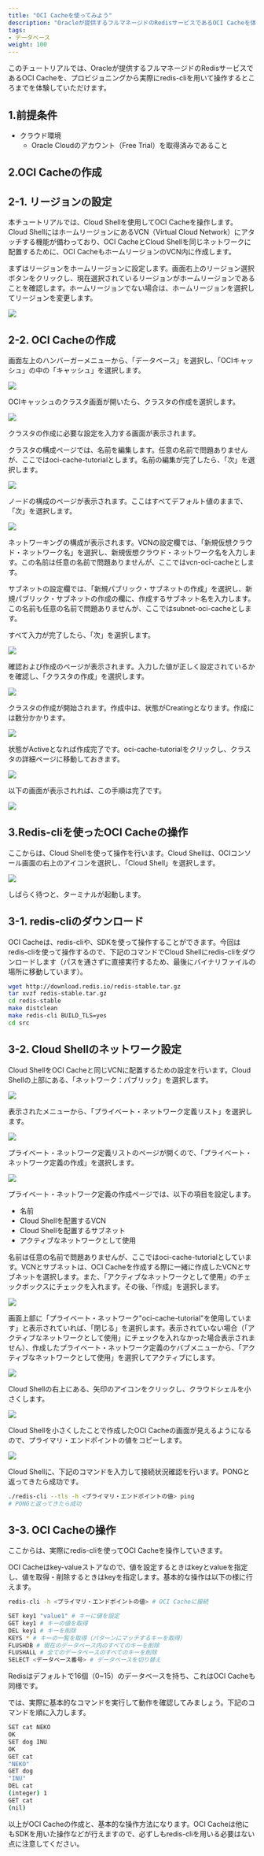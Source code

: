```yaml
---
title: "OCI Cacheを使ってみよう"
description: "Oracleが提供するフルマネージドのRedisサービスであるOCI Cacheを体験していただけるチュートリアルです。"
tags:
- データベース
weight: 100
---
```


このチュートリアルでは、Oracleが提供するフルマネージドのRedisサービスであるOCI Cacheを、プロビジョニングから実際にredis-cliを用いて操作するところまでを体験していただけます。

1.前提条件
---------------------------------
- クラウド環境
  - Oracle Cloudのアカウント（Free Trial）を取得済みであること


2.OCI Cacheの作成
---------------------------------
## 2-1. リージョンの設定
本チュートリアルでは、Cloud Shellを使用してOCI Cacheを操作します。Cloud ShellにはホームリージョンにあるVCN（Virtual Cloud Network）にアタッチする機能が備わっており、OCI CacheとCloud Shellを同じネットワークに配置するために、OCI CacheもホームリージョンのVCN内に作成します。

まずはリージョンをホームリージョンに設定します。画面右上のリージョン選択ボタンをクリックし、現在選択されているリージョンがホームリージョンであることを確認します。ホームリージョンでない場合は、ホームリージョンを選択してリージョンを変更します。

![](image.png)

## 2-2. OCI Cacheの作成

画面左上のハンバーガーメニューから、「データベース」を選択し、「OCIキャッシュ」の中の「キャッシュ」を選択します。

![](image-1.png)

OCIキャッシュのクラスタ画面が開いたら、クラスタの作成を選択します。

![](image-2.png)

クラスタの作成に必要な設定を入力する画面が表示されます。

クラスタの構成ページでは、名前を編集します。任意の名前で問題ありませんが、ここではoci-cache-tutorialとします。名前の編集が完了したら、「次」を選択します。

![](image-3.png)

ノードの構成のページが表示されます。ここはすべてデフォルト値のままで、「次」を選択します。

![](image-4.png)

ネットワーキングの構成が表示されます。VCNの設定欄では、「新規仮想クラウド・ネットワーク名」を選択し、新規仮想クラウド・ネットワーク名を入力します。この名前は任意の名前で問題ありませんが、ここではvcn-oci-cacheとします。

サブネットの設定欄では、「新規パブリック・サブネットの作成」を選択し、新規パブリック・サブネットの作成の欄に、作成するサブネット名を入力します。この名前も任意の名前で問題ありませんが、ここではsubnet-oci-cacheとします。

すべて入力が完了したら、「次」を選択します。

![](image-5.png)

確認および作成のページが表示されます。入力した値が正しく設定されているかを確認し、「クラスタの作成」を選択します。

![](image-6.png)

クラスタの作成が開始されます。作成中は、状態がCreatingとなります。作成には数分かかります。

![](image-7.png)

状態がActiveとなれば作成完了です。oci-cache-tutorialをクリックし、クラスタの詳細ページに移動しておきます。

![](image-8.png)

以下の画面が表示されれば、この手順は完了です。

![](image-9.png)

3.Redis-cliを使ったOCI Cacheの操作
---------------------------------
ここからは、Cloud Shellを使って操作を行います。Cloud Shellは、OCIコンソール画面の右上のアイコンを選択し、「Cloud Shell」を選択します。

![](image-10.png)

しばらく待つと、ターミナルが起動します。

## 3-1. redis-cliのダウンロード
OCI Cacheは、redis-cliや、SDKを使って操作することができます。今回はredis-cliを使って操作するので、下記のコマンドでCloud Shellにredis-cliをダウンロードします（パスを通さずに直接実行するため、最後にバイナリファイルの場所に移動しています）。
```bash
wget http://download.redis.io/redis-stable.tar.gz
tar xvzf redis-stable.tar.gz
cd redis-stable
make distclean
make redis-cli BUILD_TLS=yes
cd src
```

## 3-2. Cloud Shellのネットワーク設定
Cloud ShellをOCI Cacheと同じVCNに配置するための設定を行います。Cloud Shellの上部にある、「ネットワーク：パブリック」を選択します。

![](image-11.png)

表示されたメニューから、「プライベート・ネットワーク定義リスト」を選択します。

![](image-12.png)

プライベート・ネットワーク定義リストのページが開くので、「プライベート・ネットワーク定義の作成」を選択します。

![](image-13.png)

プライベート・ネットワーク定義の作成ページでは、以下の項目を設定します。
- 名前
- Cloud Shellを配置するVCN
- Cloud Shellを配置するサブネット
- アクティブなネットワークとして使用

名前は任意の名前で問題ありませんが、ここではoci-cache-tutorialとしています。VCNとサブネットは、OCI Cacheを作成する際に一緒に作成したVCNとサブネットを選択します。また、「アクティブなネットワークとして使用」のチェックボックスにチェックを入れます。その後、「作成」を選択します。

![](image-14.png)

画面上部に「プライベート・ネットワーク"oci-cache-tutorial"を使用しています」と表示されていれば、「閉じる」を選択します。表示されていない場合（「アクティブなネットワークとして使用」にチェックを入れなかった場合表示されません）、作成したプライベート・ネットワーク定義のケバブメニューから、「アクティブなネットワークとして使用」を選択してアクティブにします。

![](image-15.png)

Cloud Shellの右上にある、矢印のアイコンをクリックし、クラウドシェルを小さくします。

![](image-16.png)

Cloud Shellを小さくしたことで作成したOCI Cacheの画面が見えるようになるので、プライマリ・エンドポイントの値をコピーします。

![](image-17.png)

Cloud Shellに、下記のコマンドを入力して接続状況確認を行います。PONGと返ってきたら成功です。

```bash
./redis-cli --tls -h <プライマリ・エンドポイントの値> ping
# PONGと返ってきたら成功
```

## 3-3. OCI Cacheの操作
ここからは、実際にredis-cliを使ってOCI Cacheを操作していきます。

OCI Cacheはkey-valueストアなので、値を設定するときはkeyとvalueを指定し、値を取得・削除するときはkeyを指定します。基本的な操作は以下の様に行えます。

```bash
redis-cli -h <プライマリ・エンドポイントの値> # OCI Cacheに接続

SET key1 "value1" # キーに値を設定
GET key1 # キーの値を取得
DEL key1 # キーを削除
KEYS * # キーの一覧を取得（パターンにマッチするキーを取得）
FLUSHDB # 現在のデータベース内のすべてのキーを削除
FLUSHALL # 全てのデータベースのすべてのキーを削除
SELECT <データベース番号> # データベースを切り替え
```

Redisはデフォルトで16個（0~15）のデータベースを持ち、これはOCI Cacheも同様です。

では、実際に基本的なコマンドを実行して動作を確認してみましょう。下記のコマンドを順に入力します。

```bash
SET cat NEKO
OK
SET dog INU
OK
GET cat
"NEKO"
GET dog
"INU"
DEL cat
(integer) 1
GET cat
(nil)
```

以上がOCI Cacheの作成と、基本的な操作方法になります。OCI Cacheは他にもSDKを用いた操作などが行えますので、必ずしもredis-cliを用いる必要はない点に注意してください。

